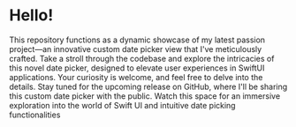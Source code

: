 # Hello! 
This repository functions as a dynamic showcase of my latest passion project—an innovative custom date picker view that I've meticulously crafted. Take a stroll through the codebase and explore the intricacies of this novel date picker, designed to elevate user experiences in SwiftUI applications. Your curiosity is welcome, and feel free to delve into the details. Stay tuned for the upcoming release on GitHub, where I'll be sharing this custom date picker with the public. Watch this space for an immersive exploration into the world of Swift UI and intuitive date picking functionalities<br>
